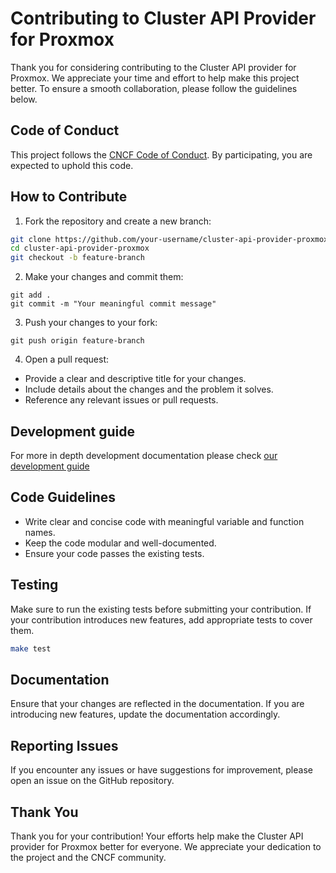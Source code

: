 # Contributing to Cluster API Provider for Proxmox

Thank you for considering contributing to the Cluster API provider for Proxmox. We appreciate your time and effort to help make this project better. To ensure a smooth collaboration, please follow the guidelines below.

## Code of Conduct

This project follows the [CNCF Code of Conduct](https://github.com/cncf/foundation/blob/main/code-of-conduct.md). By participating, you are expected to uphold this code.

## How to Contribute

1. Fork the repository and create a new branch:
```sh
git clone https://github.com/your-username/cluster-api-provider-proxmox.git
cd cluster-api-provider-proxmox
git checkout -b feature-branch
```

2. Make your changes and commit them:

```shell
git add .
git commit -m "Your meaningful commit message"
```

3. Push your changes to your fork:

```shell
git push origin feature-branch
```

4. Open a pull request:

* Provide a clear and descriptive title for your changes.
* Include details about the changes and the problem it solves.
* Reference any relevant issues or pull requests.

## Development guide

For more in depth development documentation please check [our development guide](./docs/Development.md)

## Code Guidelines

* Write clear and concise code with meaningful variable and function names.
* Keep the code modular and well-documented.
* Ensure your code passes the existing tests.

## Testing

Make sure to run the existing tests before submitting your contribution. If your contribution introduces new features, add appropriate tests to cover them.

```sh
make test
```

## Documentation
Ensure that your changes are reflected in the documentation. If you are introducing new features, update the documentation accordingly.

## Reporting Issues
If you encounter any issues or have suggestions for improvement, please open an issue on the GitHub repository.

## Thank You
Thank you for your contribution! Your efforts help make the Cluster API provider for Proxmox better for everyone. We appreciate your dedication to the project and the CNCF community.